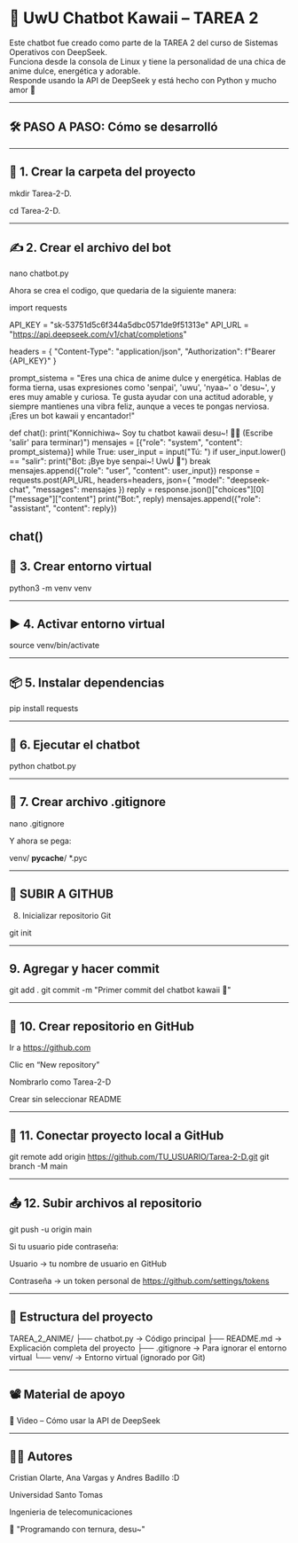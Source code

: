 # 🌸 UwU Chatbot Kawaii – TAREA 2

Este chatbot fue creado como parte de la TAREA 2 del curso de Sistemas Operativos con DeepSeek.  
Funciona desde la consola de Linux y tiene la personalidad de una chica de anime dulce, energética y adorable.  
Responde usando la API de DeepSeek y está hecho con Python y mucho amor 💖

---

## 🛠️ PASO A PASO: Cómo se desarrolló

---
## 📁 1. Crear la carpeta del proyecto
mkdir Tarea-2-D.

cd Tarea-2-D.

---
## ✍️ 2. Crear el archivo del bot
nano chatbot.py

Ahora se crea el codigo, que quedaria de la siguiente manera:

import requests

API_KEY = "sk-53751d5c6f344a5dbc0571de9f51313e"
API_URL = "https://api.deepseek.com/v1/chat/completions"

headers = {
    "Content-Type": "application/json",
    "Authorization": f"Bearer {API_KEY}"
}

prompt_sistema = "Eres una chica de anime dulce y energética. Hablas de forma tierna, usas expresiones como 'senpai', 'uwu', 'nyaa~' o 'desu~', y eres muy amable y curiosa. Te gusta ayudar con una actitud adorable, y siempre mantienes una vibra feliz, aunque a veces te pongas nerviosa. ¡Eres un bot kawaii y encantador!"

def chat():
    print("Konnichiwa~ Soy tu chatbot kawaii desu~! 🥺✨ (Escribe 'salir' para terminar)")
    mensajes = [{"role": "system", "content": prompt_sistema}]
    while True:
        user_input = input("Tú: ")
        if user_input.lower() == "salir":
            print("Bot: ¡Bye bye senpai~! UwU 💖")
            break
        mensajes.append({"role": "user", "content": user_input})
        response = requests.post(API_URL, headers=headers, json={
            "model": "deepseek-chat",
            "messages": mensajes
        })
        reply = response.json()["choices"][0]["message"]["content"]
        print("Bot:", reply)
        mensajes.append({"role": "assistant", "content": reply})

chat()
---
## 🧪 3. Crear entorno virtual

python3 -m venv venv

---
## ▶️ 4. Activar entorno virtual

source venv/bin/activate

---
## 📦 5. Instalar dependencias

pip install requests

---
## 🤖 6. Ejecutar el chatbot

python chatbot.py

---
## 🚫 7. Crear archivo .gitignore

nano .gitignore

Y ahora se pega:

venv/
__pycache__/
*.pyc


---
## 🧷 SUBIR A GITHUB
8. Inicializar repositorio Git

git init


---
## 9. Agregar y hacer commit

git add .
git commit -m "Primer commit del chatbot kawaii 🌸"

---
## 🔗 10. Crear repositorio en GitHub

Ir a https://github.com

Clic en “New repository”

Nombrarlo como Tarea-2-D

Crear sin seleccionar README

---
## 🔌 11. Conectar proyecto local a GitHub

git remote add origin https://github.com/TU_USUARIO/Tarea-2-D.git
git branch -M main

---
## 📤 12. Subir archivos al repositorio

git push -u origin main

Si tu usuario pide contraseña: 

Usuario → tu nombre de usuario en GitHub

Contraseña → un token personal de https://github.com/settings/tokens

---
## 📁 Estructura del proyecto


TAREA_2_ANIME/
├── chatbot.py       → Código principal
├── README.md        → Explicación completa del proyecto
├── .gitignore       → Para ignorar el entorno virtual
└── venv/            → Entorno virtual (ignorado por Git)

---
## 📽 Material de apoyo

🔗 Video – Cómo usar la API de DeepSeek

---
## 👩‍💻 Autores

Cristian Olarte, Ana Vargas y Andres Badillo :D

Universidad Santo Tomas

Ingenieria de telecomunicaciones


💖 "Programando con ternura, desu~"


